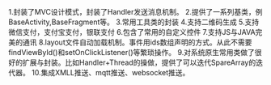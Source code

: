 1.封装了MVC设计模式，封装了Handler发送消息机制。
2.提供了一系列基类，例 BaseActivity,BaseFragment等。
3.常用工具类的封装
4.支持二维码生成
5.支持微信支付，支付宝支付，银联支付
6.包含了常用的自定义控件
7.支持JS与JAVA完美的通讯
8.layout文件自动加载机制。事件用ids数组声明的方式。从此不需要findViewById()和setOnClickListener()等繁琐操作。
9.对系统原生常用类做了很好的扩展与封装。比如Handler+Thread的操做，提供了可以迭代SpareArray的迭代器。
10.集成XMLL推送、mqtt推送、websocket推送。
